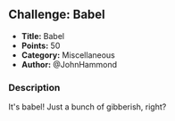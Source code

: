 ## Challenge: Babel

- **Title:** Babel
- **Points:** 50
- **Category:** Miscellaneous
- **Author:** @JohnHammond

### Description

It's babel! Just a bunch of gibberish, right?